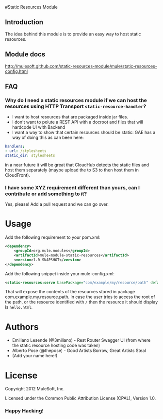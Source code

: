#Static Resources Module

## Introduction
The idea behind this module is to provide an easy way to host static resources.

## Module docs
http://mulesoft.github.com/static-resources-module/mule/static-resources-config.html

## FAQ
### Why do I need a static resources module if we can host the resources using HTTP Transport `static-resource-handler`?

  * I want to host resources that are packaged inside jar files. 
  * I don't want to polute a REST API with a docroot and files that will hardcode UI with Backend
  * I want a way to show that certain resources should be static: GAE has a way of doing this as can been here:

  ```yaml
handlers:
- url: /stylesheets
  static_dir: stylesheets
  ```
  in a near future it will be great that CloudHub detects the static files and host them separately (maybe upload the to S3 to then host them in CloudFront).

### I have some XYZ requirement different than yours, can I contribute or add something to it?
Yes, please! Add a pull request and we can go over.

# Usage

Add the following requirement to your pom.xml:

```xml
<dependency>
    <groupId>org.mule.modules</groupId>
    <artifactId>mule-module-static-resources</artifactId>
    <version>1.0-SNAPSHOT</version>
</dependency>
```

Add the following snippet inside your mule-config.xml:

```xml
<static-resources:serve basePackage="com/example/my/resource/path" defaultResource="hello.html" />
```

That will expose the contents of the resources stored in package com.example.my.resource.path. In case the user tries to access the root of the path, or the resource identified with `/` then the resource it should display is `hello.html`.


# Authors

  * Emiliano Lesende (@3miliano) - Rest Router Swagger UI (from where the static resource hosting code was taken)
  * Alberto Pose (@thepose) - Good Artists Borrow, Great Artists Steal
  * (Add your name here!)

# License
Copyright 2012 MuleSoft, Inc.

Licensed under the Common Public Attribution License (CPAL), Version 1.0.

### Happy Hacking!

